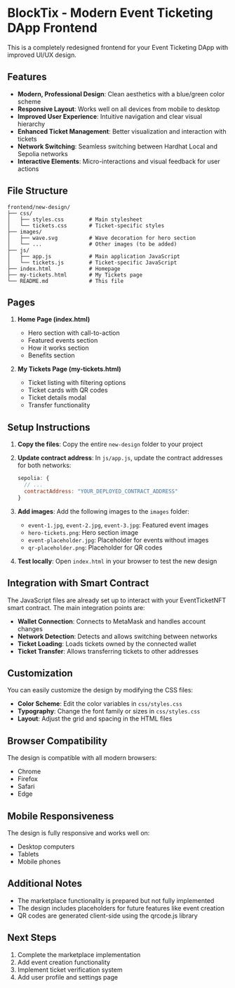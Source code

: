 # BlockTix - Modern Event Ticketing DApp Frontend

This is a completely redesigned frontend for your Event Ticketing DApp with improved UI/UX design.

## Features

- **Modern, Professional Design**: Clean aesthetics with a blue/green color scheme
- **Responsive Layout**: Works well on all devices from mobile to desktop
- **Improved User Experience**: Intuitive navigation and clear visual hierarchy
- **Enhanced Ticket Management**: Better visualization and interaction with tickets
- **Network Switching**: Seamless switching between Hardhat Local and Sepolia networks
- **Interactive Elements**: Micro-interactions and visual feedback for user actions

## File Structure

```
frontend/new-design/
├── css/
│   ├── styles.css        # Main stylesheet
│   └── tickets.css       # Ticket-specific styles
├── images/
│   ├── wave.svg          # Wave decoration for hero section
│   └── ...               # Other images (to be added)
├── js/
│   ├── app.js            # Main application JavaScript
│   └── tickets.js        # Ticket-specific JavaScript
├── index.html            # Homepage
├── my-tickets.html       # My Tickets page
└── README.md             # This file
```

## Pages

1. **Home Page (index.html)**
   - Hero section with call-to-action
   - Featured events section
   - How it works section
   - Benefits section

2. **My Tickets Page (my-tickets.html)**
   - Ticket listing with filtering options
   - Ticket cards with QR codes
   - Ticket details modal
   - Transfer functionality

## Setup Instructions

1. **Copy the files**: Copy the entire `new-design` folder to your project

2. **Update contract address**: In `js/app.js`, update the contract addresses for both networks:
   ```javascript
   sepolia: {
     // ...
     contractAddress: "YOUR_DEPLOYED_CONTRACT_ADDRESS"
   }
   ```

3. **Add images**: Add the following images to the `images` folder:
   - `event-1.jpg`, `event-2.jpg`, `event-3.jpg`: Featured event images
   - `hero-tickets.png`: Hero section image
   - `event-placeholder.jpg`: Placeholder for events without images
   - `qr-placeholder.png`: Placeholder for QR codes

4. **Test locally**: Open `index.html` in your browser to test the new design

## Integration with Smart Contract

The JavaScript files are already set up to interact with your EventTicketNFT smart contract. The main integration points are:

- **Wallet Connection**: Connects to MetaMask and handles account changes
- **Network Detection**: Detects and allows switching between networks
- **Ticket Loading**: Loads tickets owned by the connected wallet
- **Ticket Transfer**: Allows transferring tickets to other addresses

## Customization

You can easily customize the design by modifying the CSS files:

- **Color Scheme**: Edit the color variables in `css/styles.css`
- **Typography**: Change the font family or sizes in `css/styles.css`
- **Layout**: Adjust the grid and spacing in the HTML files

## Browser Compatibility

The design is compatible with all modern browsers:
- Chrome
- Firefox
- Safari
- Edge

## Mobile Responsiveness

The design is fully responsive and works well on:
- Desktop computers
- Tablets
- Mobile phones

## Additional Notes

- The marketplace functionality is prepared but not fully implemented
- The design includes placeholders for future features like event creation
- QR codes are generated client-side using the qrcode.js library

## Next Steps

1. Complete the marketplace implementation
2. Add event creation functionality
3. Implement ticket verification system
4. Add user profile and settings page
